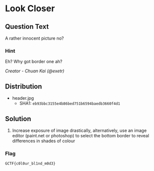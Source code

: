 # Look Closer

## Question Text
A rather innocent picture no?

### Hint
Eh? Why got border one ah?

*Creator - Chuan Kai (@exetr)*

## Distribution
- header.jpg
	- SHA1: `eb93bbc3155e4b86bed751b6594baedb3660f4d1`

## Solution
1. Increase exposure of image drastically, alternatively, use an image editor (paint.net or photoshop) to select the bottom border to reveal differences in shades of colour
### Flag
`GCTF{c0l0ur_bl1nd_m0d3}`